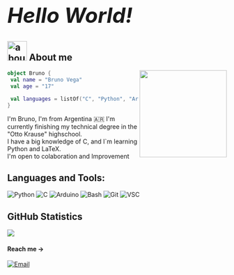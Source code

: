 ## <font size=32px>_**Hello World!**_ </font> 

## <img width="45" alt="about" src="https://raw.github.com/elizarov/elizarov/master/about.png"> **About me**

<img align="right" width="200" src="https://media.tenor.com/YUzRkMOL-3EAAAAM/programming-computer-frog.gif" />


```kotlin
object Bruno {
 val name = "Bruno Vega"
 val age = "17"

 val languages = listOf("C", "Python", "Arduino", "LaTeX") 
}
```
<p>
  I'm Bruno, I'm from Argentina 🇦🇷 I'm currently finishing my technical degree in the "Otto Krause" highschool.<br>
  I have a big knowledge of C, and I`m learning Python and LaTeX.<br>
  I'm open to colaboration and Improvement
</p>

## **Languages and Tools:**  
![Python](https://img.shields.io/badge/python-black?style=for-the-badge&logo=python&logoColor=white)
![C](https://img.shields.io/badge/c-black?style=for-the-badge&logo=c)
![Arduino](https://img.shields.io/badge/Arduino-black?style=for-the-badge&logo=arduino&logoColor=white)
![Bash](https://img.shields.io/badge/bash-black?style=for-the-badge&logo=gnu-bash&logoColor=white)
![Git](https://img.shields.io/badge/git-black?style=for-the-badge&logo=git&logoColor=white)
![VSC](https://img.shields.io/badge/VSC-black?style=for-the-badge&logo=visualstudiocode&logoColor=white)


## **GitHub Statistics**

<a href="https://github.com/Brun0-V">
  <img align="center" src="https://github-readme-stats.vercel.app/api?username=brun0-v&show_icons=true&theme=github_dark&rank_icon=github" />
</a>

<br>

#### Reach me ->
[![Email](https://img.shields.io/twitter/url?label=email&logo=gmail&style=social&url=http%3A%2F%2Fmailto%3Acontact.brunovega%40gmail.com)](mailto:contact.brunovega@gmail.com)

